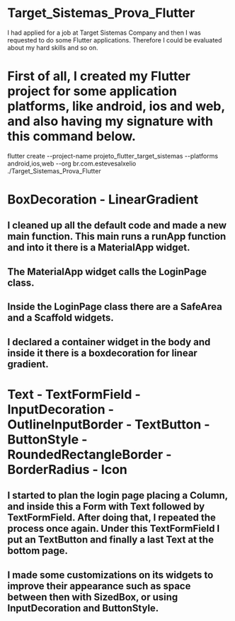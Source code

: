 # Target_Sistemas_Prova_Flutter
I had applied for a job at Target Sistemas Company and then I was requested to do some Flutter applications. Therefore I could be evaluated about my hard skills and so on.

# First of all, I created my Flutter project for some application platforms, like android, ios and web, and also having my signature with this command below.
flutter create --project-name projeto_flutter_target_sistemas --platforms android,ios,web --org br.com.estevesalxelio ./Target_Sistemas_Prova_Flutter

# BoxDecoration - LinearGradient

## I cleaned up all the default code and made a new main function. This main runs a runApp function and into it there is a MaterialApp widget.
## The MaterialApp widget calls the LoginPage class.
## Inside the LoginPage class there are a SafeArea and a Scaffold widgets.
## I declared a container widget in the body and inside it there is a boxdecoration for linear gradient. 

# Text - TextFormField - InputDecoration - OutlineInputBorder - TextButton - ButtonStyle - RoundedRectangleBorder - BorderRadius - Icon 

## I started to plan the login page placing a Column, and inside this a Form with Text followed by TextFormField. After doing that, I repeated the process once again. Under this TextFormField I put an TextButton and finally a last Text at the bottom page.
## I made some customizations on its widgets to improve their appearance such as space between then with SizedBox, or using InputDecoration and ButtonStyle.
